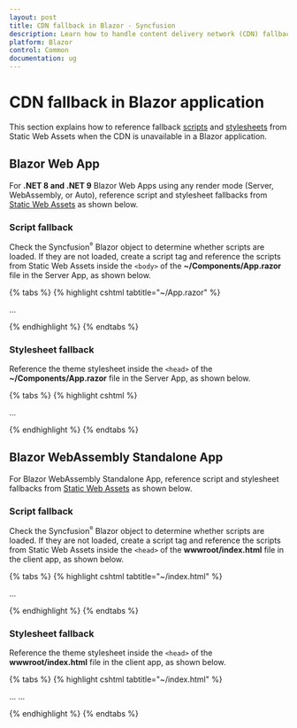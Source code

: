 ```yaml
---
layout: post
title: CDN fallback in Blazor - Syncfusion
description: Learn how to handle content delivery network (CDN) fallbacks in Blazor Web App, Blazor Server, and Blazor WebAssembly (WASM) apps using Static Web Assets.
platform: Blazor
control: Common
documentation: ug
---
```


# CDN fallback in Blazor application

This section explains how to reference fallback [scripts](https://blazor.syncfusion.com/documentation/common/adding-script-references#static-web-assets) and [stylesheets](https://blazor.syncfusion.com/documentation/appearance/themes#static-web-assets) from Static Web Assets when the CDN is unavailable in a Blazor application.

## Blazor Web App

For **.NET 8 and .NET 9** Blazor Web Apps using any render mode (Server, WebAssembly, or Auto), reference script and stylesheet fallbacks from [Static Web Assets](https://blazor.syncfusion.com/documentation/common/adding-script-references#static-web-assets) as shown below.

### Script fallback

Check the Syncfusion<sup style="font-size:70%">&reg;</sup> Blazor object to determine whether scripts are loaded. If they are not loaded, create a script tag and reference the scripts from Static Web Assets inside the `<body>` of the **~/Components/App.razor** file in the Server App, as shown below.

{% tabs %}
{% highlight cshtml tabtitle="~/App.razor" %}

<body>
    ...
    <script src="https://cdn.syncfusion.com/blazor/{{ site.blazorversion }}/syncfusion-blazor.min.js" type="text/javascript"></script>
    <script>
    if (!window.sfBlazor) { // the Syncfusion Blazor object is not present
        var fallbackScript = document.createElement("script");
        fallbackScript.setAttribute("src", "_content/Syncfusion.Blazor.Core/scripts/syncfusion-blazor.min.js"); // path to static assets from the individual NuGet packages
        document.getElementsByTagName("body")[0].appendChild(fallbackScript);
    }
    </script>
</body>

{% endhighlight %}
{% endtabs %}

### Stylesheet fallback

Reference the theme stylesheet inside the `<head>` of the **~/Components/App.razor** file in the Server App, as shown below.

{% tabs %}
{% highlight cshtml %}

<head>
    ...
    <link rel="stylesheet" href="https://cdn.syncfusion.com/blazor/{{ site.blazorversion }}/styles/bootstrap5.css"
    asp-fallback-href="_content/Syncfusion.Blazor.Themes/bootstrap5.css"
    asp-fallback-test-class="e-control"
    asp-fallback-test-property="font-size"
    asp-fallback-test-value="12px" />
</head>

{% endhighlight %}
{% endtabs %}

## Blazor WebAssembly Standalone App

For Blazor WebAssembly Standalone App, reference script and stylesheet fallbacks from [Static Web Assets](https://blazor.syncfusion.com/documentation/common/adding-script-references#static-web-assets) as shown below.

### Script fallback

Check the Syncfusion<sup style="font-size:70%">&reg;</sup> Blazor object to determine whether scripts are loaded. If they are not loaded, create a script tag and reference the scripts from Static Web Assets inside the `<head>` of the **wwwroot/index.html** file in the client app, as shown below.

{% tabs %}
{% highlight cshtml tabtitle="~/index.html" %}

<head>
    ...
    <script src="https://cdn.syncfusion.com/blazor/{{ site.blazorversion }}/syncfusion-blazor.min.js" type="text/javascript"></script>
    <script>
    if (!window.sfBlazor) { // the Syncfusion Blazor object is not present
        var fallbackScript = document.createElement("script");
        fallbackScript.setAttribute("src", "_content/Syncfusion.Blazor.Core/scripts/syncfusion-blazor.min.js"); // path to static assets from the Syncfusion package
        document.getElementsByTagName("head")[0].appendChild(fallbackScript);
    }
    </script>
</head>

{% endhighlight %}
{% endtabs %}

### Stylesheet fallback

Reference the theme stylesheet inside the `<head>` of the **wwwroot/index.html** file in the client app, as shown below.

{% tabs %}
{% highlight cshtml tabtitle="~/index.html" %}

<head>
    ...
    <link href="https://cdn.syncfusion.com/blazor/{{ site.blazorversion }}/styles/bootstrap5.css" rel="stylesheet" />
</head>

<body>
    ...
    <script>
    function cdnStyleTest() {
        var testElem = document.createElement("div");
        testElem.className = "e-control"; // Syncfusion themes provides the e-control class
        document.body.appendChild(testElem);
        var testFontSize = window.getComputedStyle(testElem).getPropertyValue("font-size");
        if (testFontSize !== "12px") {
            // CDN failed
            var fallbackStyle = document.createElement("link");
            fallbackStyle.setAttribute("rel", "stylesheet");
            fallbackStyle.setAttribute("type", "text/css");
            fallbackStyle.setAttribute("href", "_content/Syncfusion.Blazor.Themes/bootstrap5.css"); // URL to the static asset from the individual NuGet packages
            document.getElementsByTagName("head")[0].appendChild(fallbackStyle);
            }
            document.body.removeChild(testElem);
        }
        cdnStyleTest();
    </script>
</body>

{% endhighlight %}
{% endtabs %}

